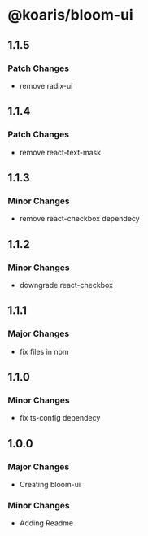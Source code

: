# @koaris/bloom-ui

## 1.1.5

### Patch Changes

- remove radix-ui

## 1.1.4

### Patch Changes

- remove react-text-mask

## 1.1.3

### Minor Changes

- remove react-checkbox dependecy

## 1.1.2

### Minor Changes

- downgrade react-checkbox

## 1.1.1

### Major Changes

- fix files in npm

## 1.1.0

### Minor Changes

- fix ts-config dependecy

## 1.0.0

### Major Changes

- Creating bloom-ui

### Minor Changes

- Adding Readme
